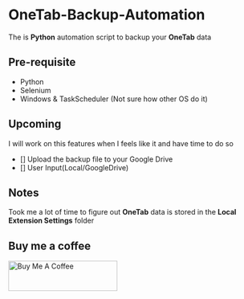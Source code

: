 # OneTab-Backup-Automation

The is **Python** automation script to backup your **OneTab** data

## Pre-requisite

- Python
- Selenium
- Windows & TaskScheduler (Not sure how other OS do it)

## Upcoming

I will work on this features when I feels like it and have time to do so

- [] Upload the backup file to your Google Drive
- [] User Input(Local/GoogleDrive)

## Notes

Took me a lot of time to figure out **OneTab** data is stored in the **Local Extension Settings** folder

## Buy me a coffee
<a href="https://www.buymeacoffee.com/busyxiang" target="_blank"><img src="https://cdn.buymeacoffee.com/buttons/v2/default-yellow.png" alt="Buy Me A Coffee" style="height: 60px !important;width: 217px !important;" ></a>
